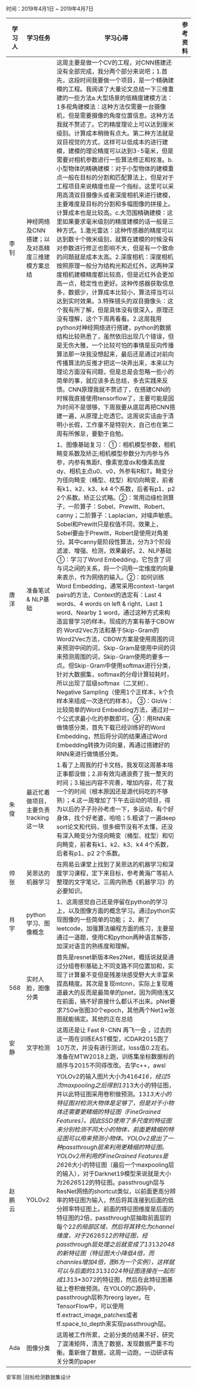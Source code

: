 时间：2019年4月1日 ~ 2019年4月7日

学习人 | 学习任务 | 学习心得 | 参考资料
--- | --- | --- | ---
李钊|	神经网络及CNN搭建；以及对高精度三维建模方案总结	|这周主要是做一个CV的工程，对CNN搭建还没有全部完成，我分两个部分来说吧；1.首先，这段时间我要做一个项目，是一个精确建模的工程。我阅读了大量论文总结一下三维重建的一些方法a.大型场景的低精度建模方法：1多视角建模法：这种方法仅需要一台摄像机，但是需要摄像的角度位置信息。这种方法我就不赘述了。它的精度理论上可以达到厘米级别。计算成本稍微有点大。第二种方法就是双目视觉的方式，这样可以低成本的进行建模，建模的理论精度可以达到3-5毫米，但是需要对相机参数进行一些算法修正和校准。b.小型物体的精确建模：对于小型物体的建模重点一般在目标的分割和匹配算法上，但是对于工程项目来说精度也是一个指标，这里可以采用高清双目摄像头或者深度相机来进行建模，主要难度是目标的分割和多幅图像的拼接上。计算成本也是比较高。c.大范围精确建模：这里如果要求毫米级别的精度建模的话一般是三种方式。1.激光雷达：这种传感器的精度可以达到数十个微米级别，就算在建模的时候没有对参数进行修正也影响不大，但是有一个致命的问题就是成本太高。2.深度相机：深度相机按照原理一般分为结构光和近红外，这两种深度相机建模精度都比较高，但是近红外会更加高一点，稳定性也更好。这种传感器获取信息多，数据少，计算成本比较小，算法得当可以达到实时效果。3.特殊镜头的双目摄像头：这个我有所了解，但是具体没有很深入，原理还没有理解，这个下周再看看。2.这周我用python对神经网络进行搭建，python的数据结构比较熟悉了，虽然依旧出现几个错误，但是无伤大雅，一个比较可怕的事情是反向传播算法那一块我没想起来，最后还是通过对前向传播算法的反推才把这一块弄出来，本来以为理论方面没有问题，但是总是会忽略一些小的简单的事，就应该多去总结，多去实践来反馈。CNN原理我就不赘述了，在搭建CNN的时候我直接使用tensorflow了，主要可能是因为时间不是很够，下周我要从底层再把CNN搭建一遍，从原理上吃透它。这周说实话由于清明小长假，工作量不是特别大，自己也在第二周有所懈怠，要勤于自勉。
唐洋|	准备笔试 & NLP基础	| 1、图像基础复习： ①：相机模型参数，相机畸变系数及矫正;相机模型参数分为内参与外参，内参有焦距f、像素宽度dx和像素高度dy、相机主点u0、v0，外参有R和T。畸变分为径向畸变（桶型、枕型）和切向畸变，前者有k1、k2、k3、k4 4个系数，后者有p1、p2 2个系数。矫正公式略。②：常用边缘检测算子，一阶算子：Sobel、Prewitt、Robert、canny；二阶算子：Laplacian，对噪声敏感。Sobel和Prewitt只是权值不同，效果上，Sobel要由于Prewitt，Robert是使用对角差分。其中canny是阶段性算法，分为3个阶段滤波、增强、检测，效果最好。2、NLP基础 ①：学习了Word Embedding，它包含了词与词之间的关系，将一个词用一定维度的向量来表示，作为网络的输入。②：如何训练Word Embedding，通常采用context-target pairs的方法，Context的选定有：Last 4 words、4 words on left & right、Last 1 word、Nearby 1 word，通过这种方式来构造监督学习的样本。现成的方案有基于CBOW 的 Word2Vec方法和基于Skip-Gram的Word2Vec方法，CBOW方案是使用周围的词来预测中间的词，Skip-Gram是使用中间的词来预测周围的词，Skip-Gram使用的要多一点。但Skip-Gram中使用softmax进行分类，针对大数据集，softmax的分母计算较耗时，所以出现了层级softmax（二叉树）、Negative Sampling（使用1个正样本，k个负样本来组成一次迭代的样本）。 ③：GloVe：比较简单的Word Embedding方法，通过对一个公式求最小化的参数即可。④：用RNN来做情感分类，首先下载已经训练好的Word Embedding，然后将分词的结果通过Word Embedding转换为词向量，再通过搭建好的RNN来进行做情感分类。
朱俊|	最近忙着做项目，主要负责tracking这一块|	1.看了上周我的打卡文档，我发现这周基本啥正事都没做；2.非有效沟通浪费了我一整天的时间；3.输出内容不完善，增加内容，花了我一个的时间（根本原因还是源代码吃的不够熟）；4.这一周增加了下午去运动的项目，得为以后的子子孙孙考虑一下，多运动，有个好身体，找个好老婆，哈哈；5.粗读了一遍deep sort论文和代码，很多细节没有不太懂，还没有深入畸变分为径向畸变（桶型、枕型）和切向畸变，前者有k1、k2、k3、k4 4个系数，后者有p1、p2 2个系数。
帅张	|吴恩达的机器学习	|在网易云课堂上找到了吴恩达的机器学习和深度学习课程，定下来目标，参考黄海广等前人整理的文字笔记，三周内熟悉《机器学习》的必要知识。
肖宇	|python学习、图像概念	|1、这周感觉自己还是停留在python的学习上，以及图像方面的概念学习。通过python实现图像的一些简单的功能；                                                           2、刷了leetcode，加强算法编程方面的练习，主要是通过一道题，使用C和python两种语言解答，加深对语言的熟练度和理解。  
568	|实时人脸，图像分类	|首先是resnet新版本Res2Net，概括说就是通过分组卷积基础上不同支路不同位置加和，实现了计算量不变但是残差块感受野大大丰富来提高精度。其次是复现mtcnn，实际上复现难道最大的反而是最简单的pnet，因为网络浅又在前面，搞不好直接什么都认不出来。pNet要求750w张图30个epoch，其他两个Net1w张图就能搞定。其他的正在总结
安静	| 文字检测	| 这周还是让 Fast R-CNN 再飞一会 ，过去的这一周在训练EAST模型，ICDAR2015跑了10万次，并没有进行测试，loss值0.2左右。准备在MTW2018上跑，训练集坐标数据标的顺序与2015不同得改改。去学c++，awsl
赵鹏云|	YOLOv2	|YOLOv2的输入图片大小为416*416，经过5次maxpooling之后得到13*13大小的特征图，并以此特征图采用卷积做预测。13*13大小的特征图对检测大物体是足够了，但是对于小物体还需要更精细的特征图（Fine­Grained Features）。因此SSD使用了多尺度的特征图来分别检测不同大小的物体，前面更精细的特征图可以用来预测小物体。YOLOv2提出了一种passthrough层来利用更精细的特征图。YOLOv2所利用的Fine­Grained Features是26*26大小的特征图（最后一个maxpooling层的输入），对于Darknet­19模型来说就是大小为26*26*512的特征图。passthrough层与ResNet网络的shortcut类似，以前面更高分辨率的特征图为输入，然后将其连接到后面的低分辨率特征图上。前面的特征图维度是后面的特征图的2倍，passthrough层抽取前面层的每个2*2的局部区域，然后将其转化为channel维度，对于26*26*512的特征图，经passthrough层处理之后就变成了13*13*2048的新特征图（特征图大小降低4倍，而channles增加4倍，图6为一个实例），这样就可以与后面的13*13*1024特征图连接在一起形成13*13*3072的特征图，然后在此特征图基础上卷积做预测。在YOLO的C源码中，passthrough层称为reorg layer。在TensorFlow中，可以使用tf.extract_image_patches或者tf.space_to_depth来实现passthrough层。
Ada  |	图像分类	| 这周被工作所累，之前分类的结果不好，研究了混淆矩阵，清洗了数据，发现数据严重不均衡。重新做了数据，这周一边跑，一边研读有关分类的paper

安军刚 |目标检测数据集设计
